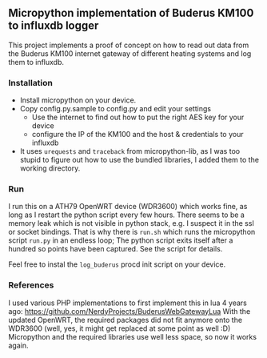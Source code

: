 ## Micropython implementation of Buderus KM100 to influxdb logger

This project implements a proof of concept on how to read out data from the Buderus KM100 internet gateway of different heating systems and log them to influxdb.

### Installation
* Install micropython on your device.
* Copy config.py.sample to config.py and edit your settings
    * Use the internet to find out how to put the right AES key for your device
    * configure the IP of the KM100 and the host & credentials to your influxdb
* It uses `urequests` and `traceback` from micropython-lib, as I was too stupid to figure out how to use the 
  bundled libraries, I added them to the working directory.

### Run
I run this on a ATH79 OpenWRT device (WDR3600) which works fine, as long as I restart the python script every few hours.
There seems to be a memory leak which is not visible in python stack, e.g. I suspect it in the ssl or socket bindings.
That is why there is `run.sh` which runs the micropython script `run.py` in an endless loop; The python script exits itself after a hundred so points
have been captured. See the script for details.

Feel free to instal the `log_buderus` procd init script on your device.

### References
I used various PHP implementations to first implement this in lua 4 years ago: https://github.com/NerdyProjects/BuderusWebGatewayLua
With the updated OpenWRT, the required packages did not fit anymore onto the WDR3600 (well, yes, it might get replaced at some point as well :D)
Micropython and the required libraries use well less space, so now it works again.

